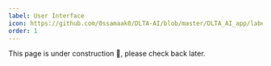 ```yaml
---
label: User Interface
icon: https://github.com/0ssamaak0/DLTA-AI/blob/master/DLTA_AI_app/labelme/icons/UI.png?raw=true
order: 1
---
```

This page is under construction 🚧, please check back later.